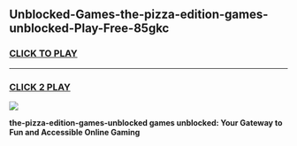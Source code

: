 
## Unblocked-Games-the-pizza-edition-games-unblocked-Play-Free-85gkc
<h3>
<a href="https://premium76.site?title=the-pizza-edition-games-unblocked&ref=19M">CLICK TO PLAY</a></h3>
<hr>

<h3>
<a href="https://premium76.site?title=the-pizza-edition-games-unblocked&ref=19M">CLICK 2 PLAY</a>
  
</h3>

<a href="https://premium76.site?title=the-pizza-edition-games-unblocked&ref=19M"><img src="https://clearcache.store/games.png"></a>


**the-pizza-edition-games-unblocked games unblocked: Your Gateway to Fun and Accessible Online Gaming**
